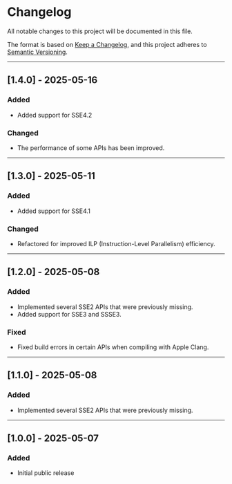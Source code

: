 # Changelog

All notable changes to this project will be documented in this file.

The format is based on [Keep a Changelog](https://keepachangelog.com/en/1.0.0/),
and this project adheres to [Semantic Versioning](https://semver.org/).

---

## [1.4.0] - 2025-05-16

### Added
- Added support for SSE4.2

### Changed
- The performance of some APIs has been improved.

---

## [1.3.0] - 2025-05-11

### Added
- Added support for SSE4.1

### Changed
- Refactored for improved ILP (Instruction-Level Parallelism) efficiency.

---

## [1.2.0] - 2025-05-08

### Added
- Implemented several SSE2 APIs that were previously missing.
- Added support for SSE3 and SSSE3.

### Fixed
- Fixed build errors in certain APIs when compiling with Apple Clang.

---

## [1.1.0] - 2025-05-08

### Added
- Implemented several SSE2 APIs that were previously missing.

---

## [1.0.0] - 2025-05-07

### Added
- Initial public release
